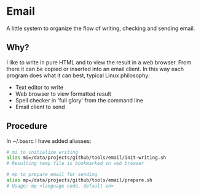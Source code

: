 # Email

A little system to organize the flow of writing, checking and sending email.

## Why?

I like to write in pure HTML and to view the result in a web browser. From there it can be copied or inserted into an email client. In this way each program does what it can best, typical Linux philosophy:
+ Text editor to write
+ Web browser to view formatted result
+ Spell checker in 'full glory' from the command line
+ Email client to send

## Procedure

In ~/.basrc I have added aliasses:

```bash
# mi to initialize writing
alias mi=/data/projects/github/tools/email/init-writing.sh
# Resulting temp file is bookmarked in web browser

# mp to prepare email for sending
alias mp=/data/projects/github/tools/email/prepare.sh
# Usage: mp <language code, default en>
```
